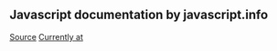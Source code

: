 ## Javascript documentation by javascript.info
[Source](https://javascript.info/document)
[Currently at](https://javascript.info/basic-dom-node-properties)